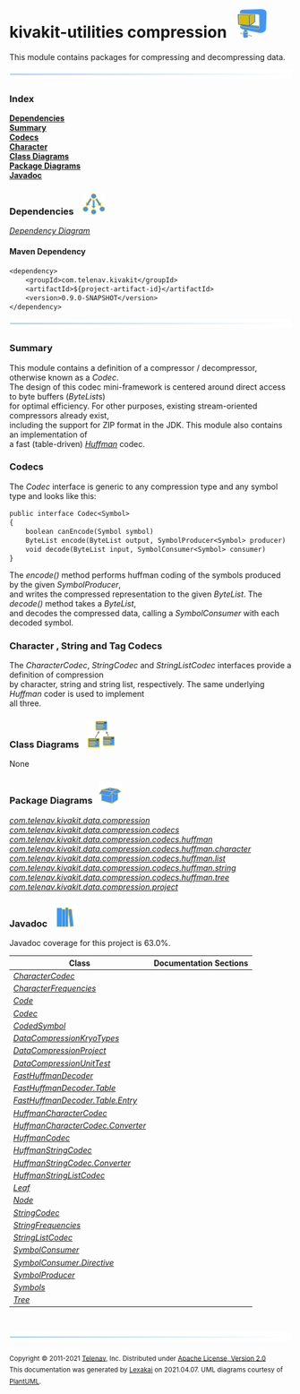 # kivakit-utilities compression &nbsp;&nbsp;![](../../documentation/images/compress-52.png)

This module contains packages for compressing and decompressing data.

![](documentation/images/horizontal-line.png)

### Index

[**Dependencies**](#dependencies)  
[**Summary**](#summary)  
[**Codecs**](#codecs)  
[**Character**](#character)  
[**Class Diagrams**](#class-diagrams)  
[**Package Diagrams**](#package-diagrams)  
[**Javadoc**](#javadoc)

### Dependencies &nbsp;&nbsp; ![](documentation/images/dependencies-40.png)

[*Dependency Diagram*](documentation/diagrams/dependencies.svg)

#### Maven Dependency

    <dependency>
        <groupId>com.telenav.kivakit</groupId>
        <artifactId>${project-artifact-id}</artifactId>
        <version>0.9.0-SNAPSHOT</version>
    </dependency>

![](documentation/images/horizontal-line.png)

[//]: # (start-user-text)

### Summary <a name = "summary"></a>

This module contains a definition of a compressor / decompressor, otherwise known as a *Codec*.   
The design of this codec mini-framework is centered around direct access to byte buffers (*ByteList*s)  
for optimal efficiency. For other purposes, existing stream-oriented compressors already exist,  
including the support for ZIP format in the JDK. This module also contains an implementation of  
a fast (table-driven) [*Huffman*](https://en.wikipedia.org/wiki/Huffman_coding) codec.

### Codecs <a name = "codecs"></a>

The *Codec* interface is generic to any compression type and any symbol type and looks like this:

    public interface Codec<Symbol>
    {
        boolean canEncode(Symbol symbol)
        ByteList encode(ByteList output, SymbolProducer<Symbol> producer)
        void decode(ByteList input, SymbolConsumer<Symbol> consumer)
    }

The *encode()* method performs huffman coding of the symbols produced by the given *SymbolProducer*,  
and writes the compressed representation to the given *ByteList*. The *decode()* method takes a *ByteList*,  
and decodes the compressed data, calling a *SymbolConsumer* with each decoded symbol.

### Character <a name = "character"></a>, String and Tag Codecs

The *CharacterCodec*, *StringCodec* and *StringListCodec* interfaces provide a definition of compression  
by character, string and string list, respectively. The same underlying *Huffman* coder is used to implement  
all three.

[//]: # (end-user-text)

### Class Diagrams &nbsp; &nbsp;![](documentation/images/diagram-48.png)

None

### Package Diagrams &nbsp;&nbsp;![](documentation/images/box-40.png)

[*com.telenav.kivakit.data.compression*](documentation/diagrams/com.telenav.kivakit.data.compression.svg)  
[*com.telenav.kivakit.data.compression.codecs*](documentation/diagrams/com.telenav.kivakit.data.compression.codecs.svg)  
[*com.telenav.kivakit.data.compression.codecs.huffman*](documentation/diagrams/com.telenav.kivakit.data.compression.codecs.huffman.svg)  
[*com.telenav.kivakit.data.compression.codecs.huffman.character*](documentation/diagrams/com.telenav.kivakit.data.compression.codecs.huffman.character.svg)  
[*com.telenav.kivakit.data.compression.codecs.huffman.list*](documentation/diagrams/com.telenav.kivakit.data.compression.codecs.huffman.list.svg)  
[*com.telenav.kivakit.data.compression.codecs.huffman.string*](documentation/diagrams/com.telenav.kivakit.data.compression.codecs.huffman.string.svg)  
[*com.telenav.kivakit.data.compression.codecs.huffman.tree*](documentation/diagrams/com.telenav.kivakit.data.compression.codecs.huffman.tree.svg)  
[*com.telenav.kivakit.data.compression.project*](documentation/diagrams/com.telenav.kivakit.data.compression.project.svg)  

### Javadoc &nbsp;&nbsp;![](documentation/images/books-40.png)

Javadoc coverage for this project is 63.0%.



| Class | Documentation Sections |
|---|---|
| [*CharacterCodec*](https://telenav.github.io/kivakit/javadoc/kivakit.data.compression/com/telenav/kivakit/data/compression/codecs/CharacterCodec.html) |  |  
| [*CharacterFrequencies*](https://telenav.github.io/kivakit/javadoc/kivakit.data.compression/com/telenav/kivakit/data/compression/codecs/huffman/character/CharacterFrequencies.html) |  |  
| [*Code*](https://telenav.github.io/kivakit/javadoc/kivakit.data.compression/com/telenav/kivakit/data/compression/codecs/huffman/tree/Code.html) |  |  
| [*Codec*](https://telenav.github.io/kivakit/javadoc/kivakit.data.compression/com/telenav/kivakit/data/compression/Codec.html) |  |  
| [*CodedSymbol*](https://telenav.github.io/kivakit/javadoc/kivakit.data.compression/com/telenav/kivakit/data/compression/codecs/huffman/tree/CodedSymbol.html) |  |  
| [*DataCompressionKryoTypes*](https://telenav.github.io/kivakit/javadoc/kivakit.data.compression/com/telenav/kivakit/data/compression/project/DataCompressionKryoTypes.html) |  |  
| [*DataCompressionProject*](https://telenav.github.io/kivakit/javadoc/kivakit.data.compression/com/telenav/kivakit/data/compression/project/DataCompressionProject.html) |  |  
| [*DataCompressionUnitTest*](https://telenav.github.io/kivakit/javadoc/kivakit.data.compression/com/telenav/kivakit/data/compression/project/DataCompressionUnitTest.html) |  |  
| [*FastHuffmanDecoder*](https://telenav.github.io/kivakit/javadoc/kivakit.data.compression/com/telenav/kivakit/data/compression/codecs/huffman/FastHuffmanDecoder.html) |  |  
| [*FastHuffmanDecoder.Table*](https://telenav.github.io/kivakit/javadoc/kivakit.data.compression/com/telenav/kivakit/data/compression/codecs/huffman/FastHuffmanDecoder.Table.html) |  |  
| [*FastHuffmanDecoder.Table.Entry*](https://telenav.github.io/kivakit/javadoc/kivakit.data.compression/com/telenav/kivakit/data/compression/codecs/huffman/FastHuffmanDecoder.Table.Entry.html) |  |  
| [*HuffmanCharacterCodec*](https://telenav.github.io/kivakit/javadoc/kivakit.data.compression/com/telenav/kivakit/data/compression/codecs/huffman/character/HuffmanCharacterCodec.html) |  |  
| [*HuffmanCharacterCodec.Converter*](https://telenav.github.io/kivakit/javadoc/kivakit.data.compression/com/telenav/kivakit/data/compression/codecs/huffman/character/HuffmanCharacterCodec.Converter.html) |  |  
| [*HuffmanCodec*](https://telenav.github.io/kivakit/javadoc/kivakit.data.compression/com/telenav/kivakit/data/compression/codecs/huffman/HuffmanCodec.html) |  |  
| [*HuffmanStringCodec*](https://telenav.github.io/kivakit/javadoc/kivakit.data.compression/com/telenav/kivakit/data/compression/codecs/huffman/string/HuffmanStringCodec.html) |  |  
| [*HuffmanStringCodec.Converter*](https://telenav.github.io/kivakit/javadoc/kivakit.data.compression/com/telenav/kivakit/data/compression/codecs/huffman/string/HuffmanStringCodec.Converter.html) |  |  
| [*HuffmanStringListCodec*](https://telenav.github.io/kivakit/javadoc/kivakit.data.compression/com/telenav/kivakit/data/compression/codecs/huffman/list/HuffmanStringListCodec.html) |  |  
| [*Leaf*](https://telenav.github.io/kivakit/javadoc/kivakit.data.compression/com/telenav/kivakit/data/compression/codecs/huffman/tree/Leaf.html) |  |  
| [*Node*](https://telenav.github.io/kivakit/javadoc/kivakit.data.compression/com/telenav/kivakit/data/compression/codecs/huffman/tree/Node.html) |  |  
| [*StringCodec*](https://telenav.github.io/kivakit/javadoc/kivakit.data.compression/com/telenav/kivakit/data/compression/codecs/StringCodec.html) |  |  
| [*StringFrequencies*](https://telenav.github.io/kivakit/javadoc/kivakit.data.compression/com/telenav/kivakit/data/compression/codecs/huffman/string/StringFrequencies.html) |  |  
| [*StringListCodec*](https://telenav.github.io/kivakit/javadoc/kivakit.data.compression/com/telenav/kivakit/data/compression/codecs/StringListCodec.html) |  |  
| [*SymbolConsumer*](https://telenav.github.io/kivakit/javadoc/kivakit.data.compression/com/telenav/kivakit/data/compression/SymbolConsumer.html) |  |  
| [*SymbolConsumer.Directive*](https://telenav.github.io/kivakit/javadoc/kivakit.data.compression/com/telenav/kivakit/data/compression/SymbolConsumer.Directive.html) |  |  
| [*SymbolProducer*](https://telenav.github.io/kivakit/javadoc/kivakit.data.compression/com/telenav/kivakit/data/compression/SymbolProducer.html) |  |  
| [*Symbols*](https://telenav.github.io/kivakit/javadoc/kivakit.data.compression/com/telenav/kivakit/data/compression/codecs/huffman/tree/Symbols.html) |  |  
| [*Tree*](https://telenav.github.io/kivakit/javadoc/kivakit.data.compression/com/telenav/kivakit/data/compression/codecs/huffman/tree/Tree.html) |  |  

[//]: # (start-user-text)



[//]: # (end-user-text)

<br/>

![](documentation/images/horizontal-line.png)

<sub>Copyright &#169; 2011-2021 [Telenav](http://telenav.com), Inc. Distributed under [Apache License, Version 2.0](LICENSE)</sub>  
<sub>This documentation was generated by [Lexakai](https://github.com/Telenav/lexakai) on 2021.04.07. UML diagrams courtesy
of [PlantUML](http://plantuml.com).</sub>

